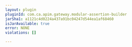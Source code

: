 ```yaml
---
layout: plugin
pluginId: com.ca.apim.gateway.modular-assertion-builder
jarSha1: a1121c4d0224a437a91bc04247d544ea1af68460
isJarAvailable: true
error: NONE
violations: []

---
```

